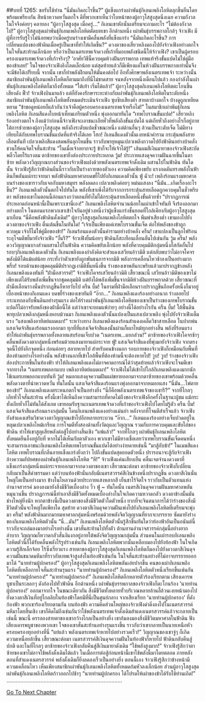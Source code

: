 ##บทที่ 1265: ขอรับใช้ท่าน
“นี่มันเกิดอะไรขึ้น?”
ผู้แข็งแกร่งเผ่าพันธุ์กิเลนเพลิงโลหิตลุกขึ้นยืนโดยพร้อมเพรียงกัน สีหน้าหวาดหวั่นตกใจ
ดีที่พวกเขาเห็นว่าใบหน้าของผู้อาวุโสสูงสุดนิ่งเฉย ความกังวลในใจจึงค่อยๆ คลายลง
“ผู้อาวุโสสูงสุด เมื่อครู่...”
กิเลนเขาหักนั่นเตรียมจะถามอะไร
“ไม่ต้องกังวลไป!”
ผู้อาวุโสสูงสุดเผ่าพันธุ์กิเลนเพลิงโลหิตตัดบทเขา
อีกด้านหนึ่ง เผ่าพันธุ์บรรพกาลใกล้ๆ จ้าวเฟิง มีผู้ที่การรับรู้ไวไม่น้อยพบว่าเมื่อครู่บนร่างเขามีคลื่นพลังที่แข็งแกร่ง
“นี่มันเกิดอะไรขึ้น? การเปลี่ยนแปลงของฟ้าดินเมื่อครู่เป็นเขาที่ทำให้เกิดขึ้น?”
ดวงตาของเสี่ยวหลิงมองไปยังจ้าวเฟิงอย่างตกใจ ในใจสั่นสะท้านเล็กน้อย
หรือว่าเป็นเนตรเทพเจ้าดวงที่เก้าที่มอบพลังชนิดนี้ให้จ้าวเฟิง?
เขาเป็นผู้ครอบครองเนตรเทพเจ้าดวงที่เก้าจริงๆ?
‘อาศัยวิธีนี้ควบคุมห้วงฝันบรรพกาล เทพแท้จริงขั้นแปดไม่ใช่คู่มือของข้าเลย!’
ในใจของจ้าวเฟิงลิงโลดเล็กน้อย
แต่สุดท้ายแล้วก็มีเพียงแค่ในห้วงฝันบรรพกาลเท่านั้นจึงจะมีข้อได้เปรียบนี้
จากนั้น เขาก็ทำพลังฝึกตนให้มั่นคงต่อไป อีกทั้งศึกษาพลังเนตรเทพเจ้า
ระหว่างนั้น สมาชิกเผ่าพันธุ์กิเลนเพลิงโลหิตก็ตามมาถึงที่นี่ไม่ขาดสาย
จนหลังจากหนึ่งเดือนไปแล้ว กองกำลังในเผ่าพันธุ์กิเลนเพลิงโลหิตก็มาถึงทั้งหมด
“ใต้เท้า เริ่มได้แล้ว!”
ผู้อาวุโสสูงสุดกิเลนเพลิงโลหิตตะโกนขึ้นเสียงดัง
ฟิ้ว!
จ้าวเฟิงบินมาแล้ว แต่ก็ยังคงรักษาระยะห่างกับเผ่าพันธุ์กิเลนเพลิงโลหิตในระดับหนึ่ง
สมาชิกเผ่าพันธุ์กิเลนเพลิงโลหิตทั้งหมดประเมินจ้าวเฟิง ซุบซิบเสียงต่ำ สายตาบ้างตกใจ บ้างดูถูกเหยียดหยาม
“ข้าขอดูหน่อยก็แล้วกันว่าเจ้าคือผู้ครอบครองเนตรเทพเจ้าหรือไม่!”
ในสมาชิกเผ่าพันธุ์กิเลนเพลิงโลหิต กิเลนสีแดงใบหน้าเหี้ยมเกรียมตัวหนึ่ง พุ่งออกมาทันใด
“เทพโบราณขั้นแปด!”
เสี่ยวหลิงร้องอย่างตกใจ
ถึงแม้ว่าก่อนนี้จ้าวเฟิงจะเอาชนะเถียหั่วที่พลังถึงขั้นแปดได้
แต่เถียหั่วถึงอย่างไรก็อยู่ภายใต้การช่วยของผู้อาวุโสสูงสุด พลังถึงระดับแปดชั่วขณะหนึ่ง แต่ด้านอื่นๆ ล้วนเป็นระดับเจ็ด ไม่มีทางเทียบได้กับเทพโบราณขั้นแปดที่แท้จริงได้เลย
โฮก!
กิเลนสีแดงตัวนั้นเงยหน้าคำราม กระตุ้นพลังสายเลือดทันที
เปลวเพลิงสีแดงสดพลันลุกโหมขึ้น ราวกับพายุหมุนเปลวเพลิงกวาดไปยังฟ้าดินอย่างบ้าคลั่ง ชวนให้คนจิตใจสั่นสะท้าน
“ในเมื่อเจ้าอยากจะรู้ ข้าก็จะให้เจ้าได้รู้!”
เส้นผมสีเงินมายาของจ้าวเฟิงสะบัดพลิ้วโดยไร้แรงลม ตาซ้ายของเขายิ่งส่องประกายประหลาด
วู้ม!
ประกายแสงดุจความฝันฉายขึ้นในตาซ้าย
พลังดวงวิญญาณบางส่วนของจ้าวเฟิงแฝงด้วยพลังเนตรเทพเจ้าดั้งเดิม ผสานไปในฟ้าดิน
ทันใดนั้น จ้าวเฟิงรู้สึกว่าฟ้าดินผืนนี้ราวกับเป็นร่างกายของตัวเอง
ความคิดเพียงขยับ แรงกดดันทรงพลังในฟ้าดินก็พลันแผ่กระจายมา
พลังฟ้าดินมหาศาลบดขยี้ไปยังกิเลนแดงตัวนั้น
ฟู่ ฉัวะ!
เพลิงร้อนแรงมหาศาลบนร่างของเขาราวกับเจอกับมหาสมุทร พลังลดลง เปลวเพลิงค่อยๆ หม่นแสงลง
“นี่มัน...เกิดเรื่องอะไรขึ้น?”
กิเลนเพลิงตัวนั้นตกใจไปทันใด
พลังที่เขาเพิ่งได้รับจากการกระตุ้นสายเลือดถูกควบคุมในชั่วพริบตา
พลังของเขาในตอนนี้อ่อนแรงกว่าตอนที่ยังไม่ได้กระตุ้นสายเลือดหนึ่งขั้นด้วยซ้ำ
“ปรากฏการณ์ประหลาดก่อนหน้านี้เป็นเพราะเขานี่เอง!”
กิเลนเพลิงโลหิตจำนวนน้อยในเผ่าเข้าใจทันที จึงร้องออกมาอย่างตกใจ
ในตอนแรกพวกเขาเข้าใจกันอยู่ช่วงหนึ่งว่าผู้แข็งแกร่งชั้นยอดที่ใกล้เคียงกับผู้อาวุโสสูงสุดมาเยือน
“นี่คือพลังฟ้าดินดั้งเดิม!”
ผู้อาวุโสสูงสุดกิเลนเพลิงโลหิตตกใจ พึมพำเสียงต่ำ
เขามองไปยังดวงตาของจ้าวเฟิง ตื่นเต้นขึ้นในทันใด!
“เจ้าเป็นเพียงแค่เทพโบราณขั้นเจ็ด ต่อให้พลังของข้าถูกควบคุม เจ้าก็ไม่ใช่คู่มือของข้า!”
กิเลนร้อนแดงตัวนั้นคำรามอย่างบ้าคลั่ง
ครืน!
เขาแปลงเป็นลูกไฟร้อนระอุโจมตีขยี้มายังจ้าวเฟิง
“งั้นรึ?”
จ้าวเฟิงยิ้มน้อยๆ
ฟ้าดินก็สะเทือนเลื่อนลั่นไปเช่นกัน
วู้ม ครืน!
พลังดวงวิญญาณบางส่วนผสานไปในฟ้าดิน ความคิดขยับเล็กน้อย พลังที่ควบคุมมิติกลุ่มหนึ่งก็สกัดกั้นไปรอบๆกิเลนเพลิงแดงตัวนั้น
กิเลนเพลิงแดงกำลังคิดจะสำแดงเสวียนอ้าวมิติ แต่กลับพบว่าไม่อาจโคจรพลังมิติได้แม้แต่น้อย กระทั่งว่าตัวเขายังถูกพันธนการจากมิติ พลังการเคลื่อนไหวช้าลงเป็นอย่างมาก
พรึ่บ!
รอบด้านของชุดคลุมมิติปรากฏเงามิติชั้นหนึ่งขึ้น ร่างของเขาพลันกะพริบแล้วมาปรากฏข้างหลังกิเลนเพลิงแดงทันที
“ฝ่ามือสวรรค์!”
จ้าวเฟิงโคจรเสวียนอ้าวมิติ
เสี้ยวขณะนี้ เสวียนอ้าวมิติของเขาไม่เพียงแต่ได้รับพลังเพิ่มขึ้นจากชุดคลุมมิติ แต่ยังได้พลังเพิ่มขึ้นจากมิติห้วงฝันบรรพกาลด้วย
เสี้ยวขณะที่ฝ่ามือเลือนรางนั้นปรากฏขึ้นก็หายวับไป
ครืน บึ้ม!
ในยามที่ฝ่ามือเลือนรางปรากฏขึ้นอีกครั้งหนึ่งก็มาอยู่เบื้องหน้าของกิเลนแดง บดขยี้ร่างของเขาทันที
“อ๊าก...”
กิเลนเพลิงแดงร้องอย่างอนาถ ร่างลอยไปกระแทกลงกับพื้นดินอย่างรุนแรง
ต่อให้ร่างเผ่าพันธุ์กิเลนเพลิงโลหิตของเขาเป็นร่างของเทพโบราณขั้นแปดก็ไม่อาจรับพลังของฝ่ามือนี้ได้
แต่ว่าเขาจะยอมแพ้ง่ายๆ อย่างนี้ได้อย่างไรกัน
ครืน บึ้ม!
ใต้พื้นดิน พายุเปลวเพลิงกลุ่มหนึ่งหอบม้วนมา กิเลนเพลิงแดงตัวนั้นแปลงเป็นแสงเปลวเพลิง พุ่งไปยังจ้าวเฟิงเต็มแรง
“แสงเพลิงอาทิตย์แผดเผา!”
ระหว่างทาง กิเลนเพลิงแดงร้อนสำแดงเคล็ดวิชาสายเลือด ในปากพ่นแสงเจิดจ้าสีแดงร้อนแรงออกมา
ทุกที่ที่แสงเจิดจ้าสีแดงนั้นผ่านก็เผาไหม้ทุกอย่างสิ้น พลังที่ร้อนแรงทำให้เผ่าพันธุ์บรรพกาลทั้งหลายแสบร้อนเจ็บปวด
“เนตรเทพ...แยกส่วน!”
ตาซ้ายของจ้าวเฟิงโคจรช้าๆ คลื่นพลังดวงตากลุ่มหนึ่งพร้อมด้วยแสงมายาแผ่กระจาย
ฟู่!
แสงเจิดจ้าสีแดงที่พุ่งมายังจ้าวเฟิง จากตรงจุดนี้ไปยังอีกจุดหนึ่ง ก่อนค่อยๆ สลายหายไป
สำหรับคนข้างนอก รอบกายของจ้าวเฟิงก็เหมือนกับพื้นที่ต้องห้ามอย่างไรอย่างนั้น พลังข้างนอกที่เข้าใกล้พื้นที่ต้องห้ามนี้จะต้องหายไป!
วูบ! วูบ!
ร่างของจ้าวเฟิงส่องประกายขึ้นในท้องฟ้า ทำให้กิเลนเพลิงแดงไม่อาจคาดการณ์ได้ว่าสุดท้ายแล้วจ้าวเฟิงจะโจมตีเขาจากทางใด
“เนตรเทพลอกแบบ เพลิงอาทิตย์แผดเผา!”
จ้าวเฟิงไม่ได้เข้าไปใกล้กิเลนเพลิงแดงมากนัก ใช้เนตรเทพลอกแบบทันที
วู้ม!
หมอกแสงดุจความฝันแผ่ขยายออกมาจากตาซ้ายของเขาพร้อมด้วยคลื่นพลังดวงตาที่น่าหวาดหวั่น
ทันใดนั้น
แสงเจิดจ้าสีแดงร้อนแรงพุ่งออกมาจากหมอกแสง
“นี่มัน...ไพ่ตายของข้า!”
กิเลนเพลิงแดงตระหนกตกใจเป็นอย่างยิ่ง
“นี่ก็คือพลังเนตรเทพเจ้าของเขารึ?”
จากที่ไกลๆ เถียหั่วใจสั่นสะท้าน
ครั้งนี้เขาได้เห็นถึงความสามารถที่คาดไม่ถึงของจ้าวเฟิงอีกครั้งในฐานะผู้ชม
แม้กระทั่งเถียหั่วก็ไม่ทันได้สังเกต เขายอมรับฐานะเนตรเทพเจ้าดวงที่เก้าของจ้าวเฟิงไปโดยไม่รู้ตัว
ครืน บึ้ม!
แสงเจิดจ้าสีแดงร้อนแรงกลุ่มนั้น โดนกิเลนเพลิงแดงอย่างแม่นยำ
หลังจากที่โจมตีสำเร็จแล้ว จ้าวเฟิงยังสำแดงเสริมวิชาดวงตาวิญญาณเข้าไปอีกหลายกระบวน
“อ๊าก...”
กิเลนแดงร้องอย่างเจ็บปวดอยู่ในหลุมเปลวเพลิงไหม้เกรียม
การโจมตีทั้งสองด้านทั้งวัตถุและวิญญาณ รวมกับการควบคุมและขับไล่ของฟ้าดิน ทำให้เขาสูญเสียพลังต่อสู้ไปอย่างสิ้นเชิง
“แพ้แล้ว!”
จากที่ไกลๆ เผ่าพันธุ์กิเลนเพลิงโลหิตทั้งหมดยืนอึ้งอยู่กับที่
หากไม่ได้เห็นกับตาตัวเอง พวกเขาไม่มีทางเชื่อเลยว่าเทพโบราณขั้นเจ็ดคนหนึ่งจะสามารถเอาชนะกิเลนเพลิงโลหิตเทพโบราณขั้นแปดได้อย่างง่ายดายเช่นนี้
“มาสู้กับข้า!”
ในเมฆสีแดงโลหิต เทพโบราณที่กลิ่นอายแข็งแกร่งยิ่งกว่า ไปถึงขั้นแปดสุดยอดตัวหนึ่ง ปรารถนาจะสู้กับจ้าวเฟิง ล้างความอัปยศของเผ่าพันธุ์กิเลนเพลิงโลหิต
“หึ!”
จ้าวเฟิงแค่นเสียงเย็น คลื่นเจตจำนงดวงตาที่แข็งแกร่งกลุ่มหนึ่งแผ่กระจายออกมาจากดวงตาของเขา
เสี้ยวขณะต่อมา ตาซ้ายของจ้าวเฟิงก็เปลี่ยนกลับมาเป็นสีดำธรรมดา
แต่ว่าบนท้องฟ้านั่นกลับมีเนตรสวรรค์สีเงินข้างหนึ่งปรากฏขึ้น
ดวงตาสีเงินนั่นใหญ่โตเป็นอย่างมาก ข้างในไหลวนด้วยประกายแสงหลากสี เย็นชาไร้จิตใจ ราวกับเป็นตัวแทนแห่งอำนาจสวรรค์ มองลงมายังสิ่งมีชีวิตเบื้องล่าง
วิ้ว ฟู่ ~
ทันใดนั้น เนตรสีเงินดุจความฝันมหาศาลพลันหมุนวนขึ้น
ปรากฏการณ์นี้ทำเอาสิ่งมีชีวิตทั้งหมดเบื้องล่างในใจเกิดความหวาดกลัว
ดวงตาข้างนั้นมันช่างใหญ่ยิ่งนัก หากตาข้างนี้เป็นดวงตาของสิ่งมีชีวิตตัวใดตัวหนึ่ง ยากที่จะจินตนาการได้ว่าร่างของสิ่งมีชีวิตตัวนั้นจะใหญ่โตเพียงใด
สุดท้าย ดวงตาสีเงินดุจความฝันเพ่งไปยังกิเลนเพลิงโลหิตที่เตรียมจะพุ่งมา
ครืน!
พลังฟ้าดินมากมายมหาศาลกลุ่มหนึ่งพร้อมด้วยพลังจิตวิญญาณที่ยากจะบรรยาย ซัดมายังร่างของกิเลนเพลิงโลหิตตัวนั้น
“นี่...มัน!”
กิเลนเพลิงโลหิตตัวนั้นรู้สึกขึ้นทันใดว่าท้องฟ้าอันเป็นอนันต์นี้ราวกับจะถล่มลงมาอย่างไรอย่างนั้น
เขาสั่นสะท้านไปทั้งตัว ต้านทานอำนาจสวรรค์กลุ่มนี้อย่างยากลำบาก วิญญาณก็หวาดกลัวสั่นงันงกอยู่ภายใต้พลังจิตวิญญาณกลุ่มนั้น
ส่วนคนในเผ่ารอบกิเลนเพลิงโลหิตตัวนี้ก็ได้รับคลื่นพลังไร้รูปร่างเช่นกัน
กิเลนเพลิงโลหิตพวกนั้นเหลือบมองไปยังท้องฟ้า ในใจเกิดความรู้สึกเล็กจ้อย ไร้ซึ่งเรี่ยวแรง
สายตาของผู้อาวุโสสูงสุดกิเลนเพลิงโลหิตก็มองไปยังดวงตาสีเงินดุจความฝันขนาดมหึมาที่ราวกับเทพเจ้าสูงส่งในท้องฟ้าเช่นกัน ในใจสั่นสะท้านอย่างที่ไม่อาจบรรยายออกมาได้
“นายท่านผู้ปกครอง!”
ผู้อาวุโสสูงสุดกิเลนเพลิงโลหิตพลันเอ่ยปากขึ้น
คนของเผ่ากิเลนเพลิงโลหิตที่เหลือกายใจสั่นสะท้านรุนแรง
“นายท่านผู้ปกครอง!”
กิเลนเพลิงโลหิตตัวหนึ่งเรียกขึ้นเช่นกัน
“นายท่านผู้ปกครอง!”
“นายท่านผู้ปกครอง!”
กิเลนเพลิงโลหิตอีกหลายตัวร้องเรียกตาม
เสียงเคารพบูชาเป็นระลอกๆ ดังก้องไปทั่วฟ้าดิน
อีกด้านหนึ่ง เผ่าพันธุ์บรรพกาลของจ้าวเฟิงก็ตะโกนร้อง ‘นายท่านผู้ปกครอง!’ ออกมาจากใจ
ในขณะเดียวกัน สิ่งมีชีวิตทั้งหลายทั่วบริเวณหลายล้านลี้ล้วนเงยหน้ามองไปยังดวงตาสีเงินที่อยู่ไกลลิบในท้องฟ้าโดยมีที่นี่เป็นศูนย์กลาง
จากเสียงเรียก ‘นายท่านผู้ปกครอง’ ที่ดังก้องฟ้า พวกเขาร้องเรียกตามกัน
บนท้องฟ้า ความคิดส่วนใหญ่ของจ้าวเฟิงดำดิ่งลงไปในเนตรสวรรค์มหึมาโดยสิ้นเชิง
เขาก็คิดไม่ถึงเช่นกันว่าใช้พลังเนตรเทพเจ้าดั้งเดิมสำแดงเนตรสวรรค์แล้วจะกลายเป็นเช่นนี้
ขณะนี้ ครรลองสายตาของเขากว้างไกลเป็นอย่างยิ่ง เขาก้มลงมองสิ่งมีชีวิตมหาศาลในฟ้าดิน ฟังเสียงเคารพบูชาของพวกเขา
ใจของเขาสั่นสะท้านอย่างรุนแรงขึ้น
ราวกับว่าเขากลายเป็นนายเหนือหัว ครอบครองทุกอย่างที่นี่
“แย่แล้ว พลังเนตรเทพเจ้าหายไปอย่างรวดเร็ว!”
วิญญาณของเขาจู่ๆ ก็เกิดความเหนื่อยล้าขึ้น
เสี้ยวขณะต่อมา เนตรสวรรค์สีเงินดุจความฝันในท้องฟ้าก็หายไป
ฟ้าดินกลับคืนสู่ปกติ
และในที่ไกลๆ ตาซ้ายของจ้าวเฟิงกลับคืนสู่สีเงินมายาดังเดิม
“ใช้พลังสูงมาก!”
จ้าวเฟิงรู้สึกว่าตาซ้ายของเขาไม่อาจใช้พลังดั้งเดิมได้แล้ว
ในเมื่อการต่อสู้ก่อนหน้านี้เขาใช้พลังนี้มาโดยตลอด ภายหลังตอนที่สำแดงเนตรสวรรค์ พลังดั้งเดิมก็ยิ่งลดลงเร็วเป็นอย่างยิ่ง
ตอนนี้เอง จ้าวเฟิงรู้สึกว่าข้างหน้ามีความเคลื่อนไหว
เห็นเพียงสมาชิกเผ่าพันธุ์กิเลนเพลิงโลหิตทั้งหมดก้มหัวลงเล็กน้อย ส่วนผู้อาวุโสสูงสุดเผ่าพันธุ์กิเลนเพลิงโลหิตก้าวออกไปช้าๆ
“นายท่านผู้ปกครอง ได้โปรดให้เผ่าของข้าได้รับใช้ท่านเถิด!”
…………………………………………………………………


[Go To Next Chapter]( ./122.md)